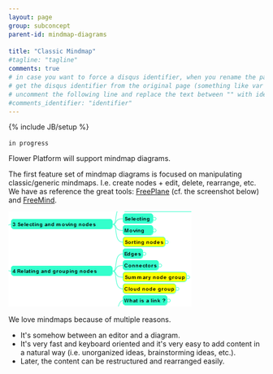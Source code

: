 ```yaml
---
layout: page
group: subconcept
parent-id: mindmap-diagrams

title: "Classic Mindmap"
#tagline: "tagline"
comments: true
# in case you want to force a disqus identifier, when you rename the page
# get the disqus identifier from the original page (something like var disqus_identifier = 'ident';),
# uncomment the following line and replace the text between "" with ident
#comments_identifier: "identifier"
---
```

{% include JB/setup %}

`in progress`

Flower Platform will support mindmap diagrams. 

The first feature set of mindmap diagrams is focused on manipulating classic/generic mindmaps. I.e. create nodes + edit, delete, rearrange, etc. We have as reference the great tools: [FreePlane](http://freeplane.sourceforge.net/) (cf. the screenshot below) and [FreeMind](http://freemind.sourceforge.net).

<div>

<p class="text-center">
<img class="img-polaroid" src="mindmap1.png"/>
</p>

<div class="alert alert-info">

We love mindmaps because of multiple reasons. 

<ul>
<li>It's somehow between an editor and a diagram.</li> 
<li>It's very fast and keyboard oriented and it's very easy to add content in a natural way (i.e. unorganized ideas, brainstorming ideas, etc.).</li>
<li>Later, the content can be restructured and rearranged easily.</li>
</ul>

</div>
</div>